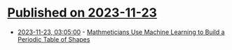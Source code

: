 # [Published on 2023-11-23](index.md)

* [2023-11-23, 03:05:00](https://soylentnews.org/article.pl?sid=23/11/22/0326213&from=rss) - [Mathmeticians Use Machine Learning to Build a Periodic Table of Shapes](https://soylentnews.org/article.pl?sid=23/11/22/0326213&from=rss)
